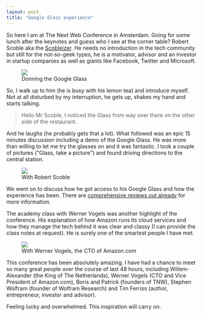 ```yaml
---
layout: post
title: "Google Glass experience"
---
```


So here I am at The Next Web Conference in Amsterdam. Going for some lunch after the keynotes and guess who I see at the corner table? Robert Scoble aka the [Scobleizer](http://twitter.com/scobleizer).  He needs no introduction in the tech community but still for the not-so-geek types, he is a motivator, advisor and an investor in startup companies as well as giants like Facebook, Twitter and Microsoft.

<figure class="minified">
	<img src="{{ site.url }}/images/meandglass.jpg">
	<figcaption>Donning the Google Glass</figcaption>
</figure>

So, I walk up to him (he is busy with his lemon tea) and introduce myself. Not at all disturbed by my interruption, he gets up, shakes my hand and starts talking.  

> Hello Mr Scoble, I noticed the Glass from way over there on the other side of the restaurant.  

And he laughs (he probably gets that a lot). What followed was an epic 15 minutes discussion including a demo of the Google Glass. He was more than willing to let me try the glasses on and it was fantastic. I took a couple of pictures ("Glass, take a picture") and found driving directions to the central station.

<figure class="minified">
	<img src="{{ site.url }}/images/meandscoble.jpg">
	<figcaption>With Robert Scoble</figcaption>
</figure>

We went on to discuss how he got access to his Google Glass and how the experience has been. There are [comprehensive reviews out already](http://www.theverge.com/2013/2/22/4013406/i-used-google-glass-its-the-future-with-monthly-updates) for more information.

The academy class with Werner Vogels was another highlight of the conference. His explanation of how Amazon runs its cloud services and how they manage the tech behind it was clear and classy (I can provide the class notes at request). He is surely one of the smartest people I have met.

<figure class="minified">
	<img src="{{ site.url }}/images/meandwerner.jpg">
	<figcaption>With Werner Vogels, the CTO of Amazon.com</figcaption>
</figure>

This conference has been absolutely amazing. I have had a chance to meet so many great people over the course of last 48 hours, including Willem-Alexander (the King of The Netherlands), Werner Vogels (CTO and Vice President of Amazon.com), Boris and Patrick (founders of TNW), Stephen Wolfram (founder of Wolfram Research) and Tim Ferriss (author, entrepreneur, investor and advisor).  

Feeling lucky and overwhelmed. This inspiration will carry on.
